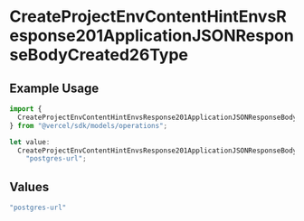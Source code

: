# CreateProjectEnvContentHintEnvsResponse201ApplicationJSONResponseBodyCreated26Type

## Example Usage

```typescript
import {
  CreateProjectEnvContentHintEnvsResponse201ApplicationJSONResponseBodyCreated26Type,
} from "@vercel/sdk/models/operations";

let value:
  CreateProjectEnvContentHintEnvsResponse201ApplicationJSONResponseBodyCreated26Type =
    "postgres-url";
```

## Values

```typescript
"postgres-url"
```